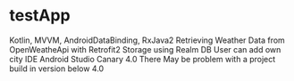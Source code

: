 # testApp
Kotlin, MVVM, AndroidDataBinding, RxJava2
Retrieving Weather Data from OpenWeatheApi with Retrofit2
Storage using Realm DB
User can add own city
IDE Android Studio Canary 4.0
There May be problem with a project build in version below 4.0
